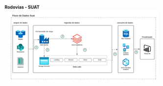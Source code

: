 **Rodovias - SUAT**
![SUAT (2).png](/.attachments/SUAT%20(2)-9b1e0797-d93f-47c9-a1e3-54b852505d59.png)